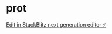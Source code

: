 # prot

[Edit in StackBlitz next generation editor ⚡️](https://stackblitz.com/~/github.com/iamgatling/prot)
